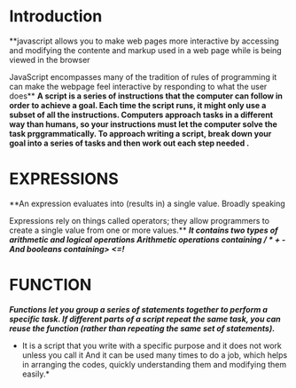 # Introduction
**javascript  allows you to make web pages more interactive 
by accessing and modifying the contente and markup used in a web page while is being viewed in the browser

JavaScript encompasses many of the tradition of rules of programming it can make the webpage feel interactive by responding to what the user does**
**A script is a series of instructions that the computer
can follow in order to achieve a goal.
Each time the script runs, it might only use a subset of
all the instructions.
Computers approach tasks in a different way than
humans, so your instructions must let the computer
solve the task prggrammatically.
To approach writing a script, break down your goal into
a series of tasks and then work out each step needed .**
# EXPRESSIONS

**An expression evaluates into (results in) a single value. Broadly speaking

Expressions rely on things called operators; they allow programmers to
create a single value from one or more values.**
***It contains two types of arithmetic and logical operations
Arithmetic operations containing / * + -
And booleans containing> <=!***


# FUNCTION
***Functions let you group a series of statements together to perform a
specific task. If different parts of a script repeat the same task, you can
reuse the function (rather than repeating the same set of statements).***
* It is a script that you write with a specific purpose and it does not work unless you call it
And it can be used many times to do a job, which helps in arranging the codes, quickly understanding them and modifying them easily.* 



